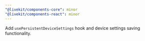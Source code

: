 ```yaml
---
"@livekit/components-core": minor
"@livekit/components-react": minor
---
```


Add `usePersistentDeviceSettings` hook and device settings saving functionality.

